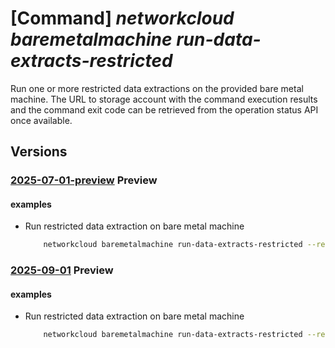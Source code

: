 # [Command] _networkcloud baremetalmachine run-data-extracts-restricted_

Run one or more restricted data extractions on the provided bare metal machine. The URL to storage account with the command execution results and the command exit code can be retrieved from the operation status API once available.

## Versions

### [2025-07-01-preview](/Resources/mgmt-plane/L3N1YnNjcmlwdGlvbnMve30vcmVzb3VyY2Vncm91cHMve30vcHJvdmlkZXJzL21pY3Jvc29mdC5uZXR3b3JrY2xvdWQvYmFyZW1ldGFsbWFjaGluZXMve30vcnVuZGF0YWV4dHJhY3RzcmVzdHJpY3RlZA==/2025-07-01-preview.xml) **Preview**

<!-- mgmt-plane /subscriptions/{}/resourcegroups/{}/providers/microsoft.networkcloud/baremetalmachines/{}/rundataextractsrestricted 2025-07-01-preview -->

#### examples

- Run restricted data extraction on bare metal machine
    ```bash
        networkcloud baremetalmachine run-data-extracts-restricted --resource-group "resourceGroupName" --name "bareMetalMachineName" --commands "[{command:'cluster-cve-report',arguments:['--min-severity=8']}]" --limit-time-seconds 60
    ```

### [2025-09-01](/Resources/mgmt-plane/L3N1YnNjcmlwdGlvbnMve30vcmVzb3VyY2Vncm91cHMve30vcHJvdmlkZXJzL21pY3Jvc29mdC5uZXR3b3JrY2xvdWQvYmFyZW1ldGFsbWFjaGluZXMve30vcnVuZGF0YWV4dHJhY3RzcmVzdHJpY3RlZA==/2025-09-01.xml) **Preview**

<!-- mgmt-plane /subscriptions/{}/resourcegroups/{}/providers/microsoft.networkcloud/baremetalmachines/{}/rundataextractsrestricted 2025-09-01 -->

#### examples

- Run restricted data extraction on bare metal machine
    ```bash
        networkcloud baremetalmachine run-data-extracts-restricted --resource-group "resourceGroupName" --name "bareMetalMachineName" --commands "[{command:'cluster-cve-report',arguments:['--min-severity=8']}]" --limit-time-seconds 60
    ```
